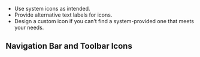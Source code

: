 * Use system icons as intended.
* Provide alternative text labels for icons.
* Design a custom icon if you can’t find a system-provided one that meets your needs.

Navigation Bar and Toolbar Icons
---



